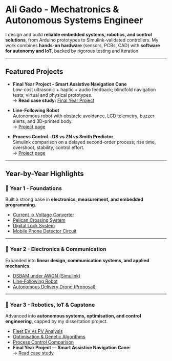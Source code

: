 # Ali Gado - Mechatronics & Autonomous Systems Engineer

I design and build **reliable embedded systems, robotics, and control solutions**, from Arduino prototypes to Simulink-validated controllers. My work combines **hands-on hardware** (sensors, PCBs, CAD) with **software for autonomy and IoT**, backed by rigorous testing and iteration.

---

## Featured Projects
- **Final Year Project - Smart Assistive Navigation Cane**  
  Low-cost ultrasonic + haptic + audio feedback; blindfold navigation tests; virtual and physical prototypes.  
  → **Read case study:** [Final Year Project](projects/final-year-project/index.md)

- **Line-Following Robot**  
  Autonomous robot with obstacle avoidance, LCD telemetry, buzzer alerts, and 3D-printed body.  
  → [Project page](projects/line-following-robot.md)

- **Process Control - DS vs ZN vs Smith Predictor**  
  Simulink comparison on a delayed second-order process; rise time, overshoot, stability, control effort.  
  → [Project page](projects/process-control-comparison.md)

---

## Year-by-Year Highlights

### 📘 Year 1 - Foundations
Built a strong base in **electronics, measurement, and embedded programming**.  
- [Current → Voltage Converter](projects/analogue-electronics-converter.md)  
- [Pelican Crossing System](projects/pelican-crossing.md)  
- [Digital Lock System](projects/digital-lock.md)  
- [Mobile Phone Detector Circuit](projects/mobile-phone-detector.md)

---

### 📗 Year 2 - Electronics & Communication
Expanded into **linear design, communication systems, and applied mechanics**.  
- [DSBAM under AWGN (Simulink)](projects/dsbam-awgn-simulink.md)  
- [Line-Following Robot](projects/line-following-robot.md)  
- [Autonomous Delivery Drone (Proposal)](projects/autonomous-delivery-drone.md)

---

### 📕 Year 3 - Robotics, IoT & Capstone
Advanced into **autonomous systems, optimisation, and control engineering**, capped by my dissertation project.  
- [Fleet EV vs PV Analysis](projects/fleet-ev-vs-pv.md)  
- [Optimisation & Genetic Algorithms](projects/optimisation-genetic-algorithms.md)  
- [Process Control Comparison](projects/process-control-comparison.md)  
- **Final Year Project — Smart Assistive Navigation Cane:**  
  → [Read case study](projects/final-year-project/index.md)
